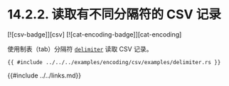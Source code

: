 # 14.2.2. 读取有不同分隔符的 CSV 记录

[![csv-badge]][csv] [![cat-encoding-badge]][cat-encoding]

使用制表（tab）分隔符 [`delimiter`] 读取 CSV 记录。

```rust,edition2018
{{ #include ../../../examples/encoding/csv/examples/delimiter.rs }}
```

[`delimiter`]: https://docs.rs/csv/1.0.0-beta.3/csv/struct.ReaderBuilder.html#method.delimiter

{{#include ../../links.md}}
